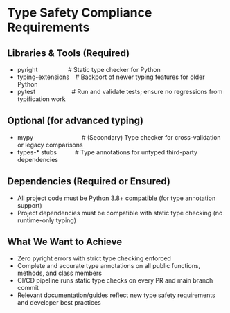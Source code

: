 # Type Safety Compliance Requirements

## Libraries & Tools (Required)
- pyright     # Static type checker for Python
- typing-extensions # Backport of newer typing features for older Python
- pytest      # Run and validate tests; ensure no regressions from typification work

## Optional (for advanced typing)
- mypy        # (Secondary) Type checker for cross-validation or legacy comparisons
- types-* stubs   # Type annotations for untyped third-party dependencies

## Dependencies (Required or Ensured)
- All project code must be Python 3.8+ compatible (for type annotation support)
- Project dependencies must be compatible with static type checking (no runtime-only typing)

## What We Want to Achieve
- Zero pyright errors with strict type checking enforced
- Complete and accurate type annotations on all public functions, methods, and class members
- CI/CD pipeline runs static type checks on every PR and main branch commit
- Relevant documentation/guides reflect new type safety requirements and developer best practices

